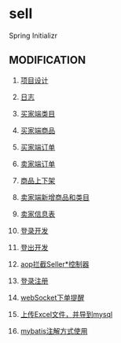 # sell
Spring Initializr

MODIFICATION
------------
1. [项目设计](./PART_1.md)
2. [日志](./PART_2.md)
3. [买家端类目](./PART_3.md)
4. [买家端商品](./PART_4.md)
5. [买家端订单](./PART_5.md)

6. [卖家端订单](./PART_6.md)
7. [商品上下架](./PART_7.md)
8. [卖家端新增商品和类目](./PART_8.md)
9. [卖家信息表](./PART_9.md)

10. [登录开发](./PART_10.md)
11. [登出开发](./PART_11.md)
12. [aop拦截Seller*控制器](./PART_12.md)
13. [登录注册](./PART_13.md)
14. [webSocket下单提醒](./PART_14.md)
15. [上传Excel文件，并导到mysql](./PART_15.md)
16. [mybatis注解方式使用](./PART_16.md)